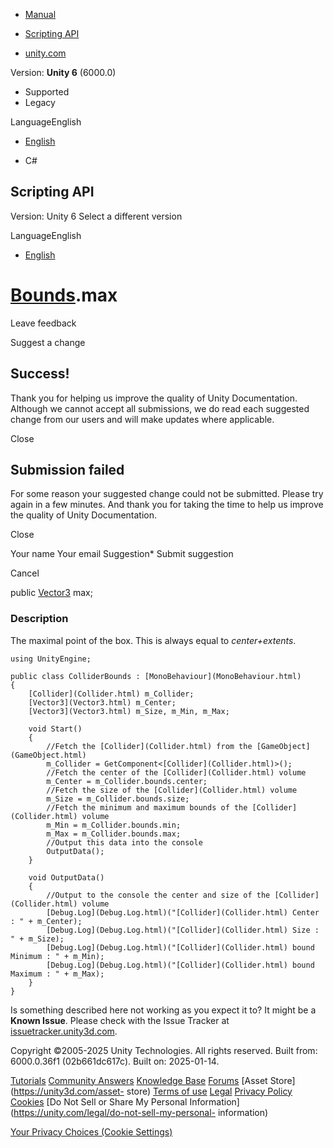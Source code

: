 [ ]()

  * [Manual](../Manual/index.html)
  * [Scripting API](../ScriptReference/index.html)

  * [unity.com](https://unity.com/)

Version: **Unity 6** (6000.0)

  * Supported
  * Legacy

LanguageEnglish

  * [English]()

  * C#

[ ](https://docs.unity3d.com)

## Scripting API

Version: Unity 6 Select a different version

LanguageEnglish

  * [English]()

#  [Bounds](Bounds.html).max

Leave feedback

Suggest a change

## Success!

Thank you for helping us improve the quality of Unity Documentation. Although
we cannot accept all submissions, we do read each suggested change from our
users and will make updates where applicable.

Close

## Submission failed

For some reason your suggested change could not be submitted. Please <a>try
again</a> in a few minutes. And thank you for taking the time to help us
improve the quality of Unity Documentation.

Close

Your name Your email Suggestion* Submit suggestion

Cancel

[ ]()

public [Vector3](Vector3.html) max;

### Description

The maximal point of the box. This is always equal to _center+extents_.

    
    
    using UnityEngine;  
      
    public class ColliderBounds : [MonoBehaviour](MonoBehaviour.html)
    {
        [Collider](Collider.html) m_Collider;
        [Vector3](Vector3.html) m_Center;
        [Vector3](Vector3.html) m_Size, m_Min, m_Max;  
      
        void Start()
        {
            //Fetch the [Collider](Collider.html) from the [GameObject](GameObject.html)
            m_Collider = GetComponent<[Collider](Collider.html)>();
            //Fetch the center of the [Collider](Collider.html) volume
            m_Center = m_Collider.bounds.center;
            //Fetch the size of the [Collider](Collider.html) volume
            m_Size = m_Collider.bounds.size;
            //Fetch the minimum and maximum bounds of the [Collider](Collider.html) volume
            m_Min = m_Collider.bounds.min;
            m_Max = m_Collider.bounds.max;
            //Output this data into the console
            OutputData();
        }  
      
        void OutputData()
        {
            //Output to the console the center and size of the [Collider](Collider.html) volume
            [Debug.Log](Debug.Log.html)("[Collider](Collider.html) Center : " + m_Center);
            [Debug.Log](Debug.Log.html)("[Collider](Collider.html) Size : " + m_Size);
            [Debug.Log](Debug.Log.html)("[Collider](Collider.html) bound Minimum : " + m_Min);
            [Debug.Log](Debug.Log.html)("[Collider](Collider.html) bound Maximum : " + m_Max);
        }
    }
    

Is something described here not working as you expect it to? It might be a
**Known Issue**. Please check with the Issue Tracker at
[issuetracker.unity3d.com](https://issuetracker.unity3d.com).

Copyright ©2005-2025 Unity Technologies. All rights reserved. Built from:
6000.0.36f1 (02b661dc617c). Built on: 2025-01-14.

[Tutorials](https://unity3d.com/learn) [Community
Answers](https://answers.unity3d.com) [Knowledge
Base](https://support.unity3d.com/hc/en-us)
[Forums](https://forum.unity3d.com) [Asset Store](https://unity3d.com/asset-
store) [Terms of use](https://docs.unity3d.com/Manual/TermsOfUse.html)
[Legal](https://unity.com/legal) [Privacy
Policy](https://unity.com/legal/privacy-policy)
[Cookies](https://unity.com/legal/cookie-policy) [Do Not Sell or Share My
Personal Information](https://unity.com/legal/do-not-sell-my-personal-
information)

[Your Privacy Choices (Cookie Settings)](javascript:void\(0\);)

